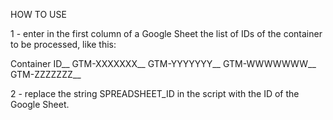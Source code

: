 HOW TO USE

1 - enter in the first column of a Google Sheet the list of IDs of the container to be processed, like this:

Container ID__
GTM-XXXXXXX__
GTM-YYYYYYY__
GTM-WWWWWWW__
GTM-ZZZZZZZ__

2 - replace the string SPREADSHEET_ID in the script with the ID of the Google Sheet.
